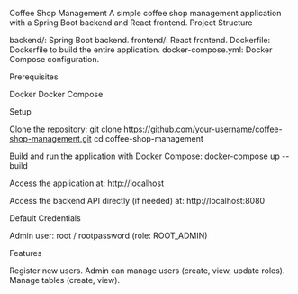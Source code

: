 Coffee Shop Management
A simple coffee shop management application with a Spring Boot backend and React frontend.
Project Structure

backend/: Spring Boot backend.
frontend/: React frontend.
Dockerfile: Dockerfile to build the entire application.
docker-compose.yml: Docker Compose configuration.

Prerequisites

Docker
Docker Compose

Setup

Clone the repository:
git clone https://github.com/your-username/coffee-shop-management.git
cd coffee-shop-management

Build and run the application with Docker Compose:
docker-compose up --build

Access the application at:
http://localhost

Access the backend API directly (if needed) at:
http://localhost:8080

Default Credentials

Admin user: root / rootpassword (role: ROOT_ADMIN)

Features

Register new users.
Admin can manage users (create, view, update roles).
Manage tables (create, view).
